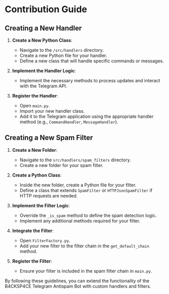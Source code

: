 # Contribution Guide

## Creating a New Handler

1. **Create a New Python Class**: 
   - Navigate to the `/src/handlers` directory.
   - Create a new Python file for your handler.
   - Define a new class that will handle specific commands or messages.

2. **Implement the Handler Logic**: 
   - Implement the necessary methods to process updates and interact with the Telegram API.

3. **Register the Handler**: 
   - Open `main.py`.
   - Import your new handler class.
   - Add it to the Telegram application using the appropriate handler method (e.g., `CommandHandler`, `MessageHandler`).

## Creating a New Spam Filter

1. **Create a New Folder**: 
   - Navigate to the `src/handlers/spam_filters` directory.
   - Create a new folder for your spam filter.

2. **Create a Python Class**: 
   - Inside the new folder, create a Python file for your filter.
   - Define a class that extends `SpamFilter` or `HTTPJsonSpamFilter` if HTTP requests are needed.

3. **Implement the Filter Logic**: 
   - Override the `_is_spam` method to define the spam detection logic.
   - Implement any additional methods required for your filter.

4. **Integrate the Filter**: 
   - Open `FilterFactory.py`.
   - Add your new filter to the filter chain in the `get_default_chain` method.

5. **Register the Filter**: 
   - Ensure your filter is included in the spam filter chain in `main.py`.

By following these guidelines, you can extend the functionality of the B4CKSP4CE Telegram Antispam Bot with custom handlers and filters.
